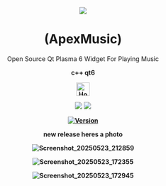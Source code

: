 
<p align="center">
  <img src="https://i.postimg.cc/JhMRf2RZ/claudemods-03-17-2025.gif">
</p>





<h1 align="center">(ApexMusic)</h1>




<div align="center">
Open Source Qt Plasma 6 Widget For Playing Music




<strong>c++ qt6 <strong>


<div align="center">
  <a href="https://www.deepseek.com/" target="_blank">
    <img alt="Homepage" src="https://i.postimg.cc/Hs2vbbZ8/Deep-Seek-Homepage.png" style="height: 30px; width: auto;">
  </a>


  <a href="https://archlinux.org/" target="_blank"><img src="https://img.shields.io/badge/OS-Arch-0000FF?style=for-the-badge&logo=linux" /></a>
<a href="https://cachyos.org/" target="_blank"><img src="https://img.shields.io/badge/DISTRO-CachyOS-00FFFF?style=for-the-badge&logo=CachyOS" /></a>


[![Version](https://img.shields.io/github/v/release/claudemods/ApexMusic?color=FFD700&label=Latest%20Release&style=for-the-badge)](https://github.com/claudemods/ApexMusic/releases/tag/v1.01)

new release heres a photo 

![Screenshot_20250523_212859](https://github.com/user-attachments/assets/b4f0e501-f872-4924-ac59-4d467cb99429)










![Screenshot_20250523_172355](https://github.com/user-attachments/assets/557f0acd-fb7b-4057-9302-9d80d174c4dd)

![Screenshot_20250523_172945](https://github.com/user-attachments/assets/96c70c5c-fad5-4261-9251-ecd563a08c08)



